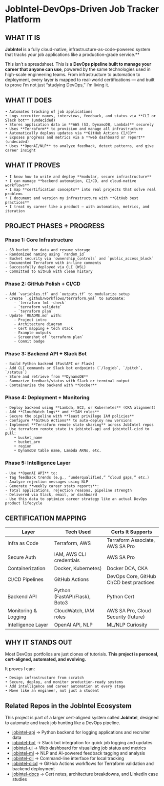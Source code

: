 # JobIntel-DevOps-Driven Job Tracker Platform

## WHAT IT IS

**JobIntel** is a fully cloud-native, infrastructure-as-code-powered system that tracks your job applications like a production-grade service.**

This isn’t a spreadsheet. This is a **DevOps pipeline built to manage your career that anyone can use**, powered by the same technologies used in high-scale engineering teams. From infrastructure to automation to deployment, every layer is mapped to real-world certifications — and built to prove I’m not just “studying DevOps,” I’m living it.

## WHAT IT DOES

    • Automates tracking of job applications
    • Logs recruiter names, interviews, feedback, and status via **CLI or Slack bot** (undecided)
    • Stores application data in **AWS (S3, DynamoDB, Lambda)** securely
    • Uses **Terraform** to provision and manage all infrastructure
    • Automatically deploys updates via **GitHub Actions CI/CD**
    • Exposes progress and metrics via a **web dashboard or report** (undecided)
    • Uses **OpenAI/NLP** to analyze feedback, detect patterns, and give career insight

## WHAT IT PROVES

    • I know how to write and deploy **modular, secure infrastructure**
    • I can manage **backend automation, CI/CD, and cloud-native workflows**
    • I map **certification concepts** into real projects that solve real problems
    • I document and version my infrastructure with **GitHub best practices**
    • I treat my career like a product — with automation, metrics, and iteration

## PROJECT PHASES + PROGRESS

### Phase 1: Core Infrastructure

    - S3 bucket for data and resume storage
    - Randomized naming using `random_id`
    - Bucket security via `ownership_controls` and `public_access_block`
    - Documented Terraform with in-line comments
    - Successfully deployed via CLI (WSL)
    - Committed to GitHub with clean history

### Phase 2: GitHub Polish + CI/CD

    - Add `variables.tf` and `outputs.tf` to modularize setup
    - Create `.github/workflows/terraform.yml` to automate:
        - `terraform fmt -check`
        - `terraform validate`
        - `terraform plan`
    - Update `README.md` with:
        - Project intro
        - Architecture diagram
        - Cert mapping + tech stack
        - Example outputs
        - Screenshot of `terraform plan`
        - Commit badge

### Phase 3: Backend API + Slack Bot

    - Build Python backend (FastAPI or Flask)
    - Add CLI commands or Slack bot endpoints (`/logjob`, `/pitch`, `/status`)
    - Store and retrieve from **DynamoDB**
    - Summarize feedback/status with Slack or terminal output
    - Containerize the backend with **Docker**

### Phase 4: Deployment + Monitoring

    - Deploy backend using **Lambda, EC2, or Kubernetes** (CKA alignment)
    - Add **CloudWatch logs** and **IAM roles**
    - Secure the pipeline with **least privilege IAM policies**
    - Configure **GitHub Actions** to auto-deploy new versions
    - Implement **Terraform remote state sharing** across JobIntel repos
    - Use terraform_remote_state in jobintel-api and jobintell-cicd to pull:
        • bucket_name
        • bucket_arn
        • region
        • DynamoDB table name, Lambda ARNs, etc.

### Phase 5: Intelligence Layer

    - Use **OpenAI API** to:
    - Tag feedback trends (e.g., “underqualified,” “cloud gaps,” etc.)
    - Analyze rejection messages using NLP
    - Generate **weekly career stats reports**:
    - Total applications, rejection reasons, pipeline strength
    - Delivered via Slack, email, or dashboard
    - Use this data to optimize career strategy like an actual DevOps product lifecycle

## CERTIFICATION MAPPING

| Layer                | Tech Used                        | Certs It Supports                          |
|----------------------|-----------------------------------|--------------------------------------------|
| Infra as Code        | Terraform, AWS                   | Terraform Associate, AWS SA Pro           |
| Secure Auth          | IAM, AWS CLI credentials         | AWS SA Pro                                |
| Containerization     | Docker, Kubernetes)   | Docker DCA, CKA                           |
| CI/CD Pipelines      | GitHub Actions                   | DevOps Core, GitHub CI/CD best practices  |
| Backend API          | Python (FastAPI/Flask), Boto3    | Python Cert                     |
| Monitoring & Logging | CloudWatch, IAM roles            | AWS SA Pro, Cloud Security (future)       |
| Intelligence Layer   | OpenAI API, NLP                  | ML/NLP Curiosity             |

## WHY IT STANDS OUT

Most DevOps portfolios are just clones of tutorials.
**This project is personal, cert-aligned, automated, and evolving.**

It proves I can:

    • Design infrastructure from scratch
    • Secure, deploy, and monitor production-ready systems
    • Add intelligence and career automation at every stage
    • Move like an engineer, not just a student

## Related Repos in the JobIntel Ecosystem

This project is part of a larger cert-aligned system called **JobIntel**, designed to automate and track job hunting like a DevOps pipeline.

- [jobintel-api](https://github.com/destiny-malone/jobintel-api) → Python backend for logging applications and recruiter data
- [jobintel-bot](https://github.com/destiny-malone/jobintel-bot) → Slack bot integration for quick job logging and updates
- [jobintel-ui](https://github.com/destiny-malone/jobintel-ui) → Web dashboard for visualizing job status and metrics
- [jobintel-ml](https://github.com/destiny-malone/jobintel-ml) → NLP and AI-powered feedback tagging and analysis
- [jobintel-cli](https://github.com/destiny-malone/jobintel-cli) → Command-line interface for local tracking
- [jobintel-cicd](https://github.com/destiny-malone/jobintel-cicd) → GitHub Actions workflows for Terraform validation and backend deployment
- [jobintel-docs](https://github.com/destiny-malone/jobintel-docs) → Cert notes, architecture breakdowns, and LinkedIn case studies
